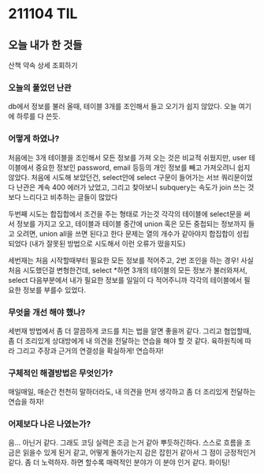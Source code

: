 # 211104 TIL

## 오늘 내가 한 것들
산책 약속 상세 조회하기

### 오늘의 풀었던 난관
db에서 정보를 불러 올때,
테이블 3개를 조인해서 들고 오기가 쉽지 않았다.
오늘 여기에 하루를 다 쓴듯.

### 어떻게 하였나?
처음에는 3개 테이블을 조인해서 모든 정보를 가져 오는 것은 비교적 쉬웠지만,
user 테이블에서 중요한 정보인 password, email 등등의 개인 정보를 빼고 가져오려니 쉽지 않았다.
처음에 시도해 보았던건, select안에 select 구문이 들어가는 서브 쿼리문이었다
난관은 계속 400 에러가 났었고,
그리고 찾아보니 subquery는 속도가 join 쓰는 것보다 느리다고 비추하는 글들이 많았다

두번째 시도는 합집합에서 조건을 주는 형태로 가는것
각각의 테이블에 select문을 써서 정보를 가지고 오고, 
테이블과 테이블 중간에 union 혹은 모든 중첩되는 정보까지 들고 오려면, union all을 쓰면 된다고 한다
문제는 열의 개수가 같아야지 합집합이 성립 되었다
(내가 잘못된 방법으로 시도해서 이런 오류가 떴을지도)

세번재는 처음 시작할때부터 필요한 모든 정보를 적어주고, 2번 조인을 하는 경우!
사실 처음 시도했던걸 변형한건데, 
select *하면 3개의 테이블의 모든 정보가 불러와져서,
select 다음부분에서 내가 필요한 정보를 일일이 다 적어주니까 각각의 테이블에서 필요한 정보를 부를수 있었다. 

### 무엇을 개선 해야 했나?
세번재 방법에서 좀 더 깔끔하게 코드를 치는 법을 알면 좋을꺼 같다.
그리고 협업할때, 좀 더 조리있게 상대방에게 내 의견을 전달하는 연습을 해야 할 것 같다.
육하원칙에 따라
그리고 주장과 근거의 연결성을 확실하게!
연습하자!

### 구체적인 해결방법은 무엇인가?
매일매일, 매순간 천천히 말하더라도, 내 의견을 
먼저 생각하고 좀 더 조리있게 전달하는 연습을 하자!

### 어제보다 나은 나였는가?
음... 아닌거 같다.
그래도 코딩 실력은 조금 는거 같아 뿌듯하긴하다.
스스로 흐름을 조금은 읽을수 있게 된거 같고,
어떻게 돌아가는지 감은 잡힌거 같아서 그 점이 긍정적인거 같다. 
좀 더 노력하자.
하면 할수록 매력적인 분야가 이 분야 인거 같다.
화이팅!
